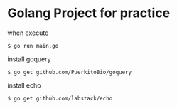 # Golang Project for practice

when execute
```shell
$ go run main.go
```

install goquery 
```shell
$ go get github.com/PuerkitoBio/goquery
```

install echo 
```shell
$ go get github.com/labstack/echo
```